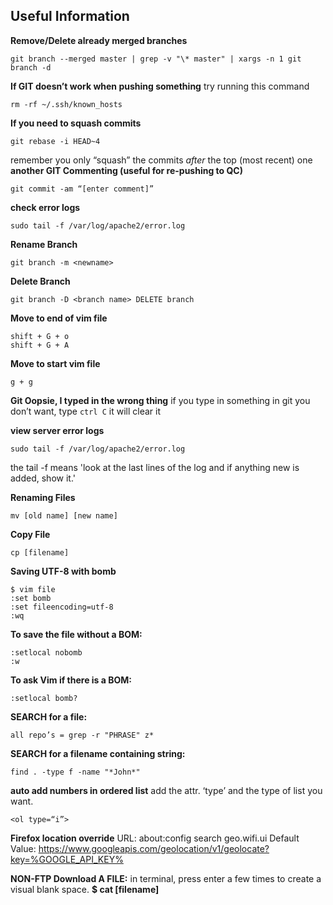Useful Information
------------------

**Remove/Delete already merged branches**


    git branch --merged master | grep -v "\* master" | xargs -n 1 git branch -d

**If GIT doesn’t work when pushing something**
try running this command

    rm -rf ~/.ssh/known_hosts

**If you need to squash commits**

    git rebase -i HEAD~4

remember you only “squash” the commits _after_ the top (most recent) one
 
 
**another GIT Commenting (useful for re-pushing to QC)**

    git commit -am “[enter comment]”

**check error logs**

    sudo tail -f /var/log/apache2/error.log



**Rename Branch**

    git branch -m <newname>

**Delete Branch**

    git branch -D <branch name> DELETE branch

**Move to end of vim file**

    shift + G + o
    shift + G + A

**Move to start  vim file**

    g + g


**Git Oopsie, I typed in the wrong thing**
if you type in something in git you don’t want, type `ctrl C` it will clear it


**view server error logs**

    sudo tail -f /var/log/apache2/error.log

the tail -f means 'look at the last lines of the log and if anything new is added, show it.'


**Renaming Files**

    mv [old name] [new name]

**Copy File**

    cp [filename]

**Saving UTF-8 with bomb**

    $ vim file
    :set bomb
    :set fileencoding=utf-8
    :wq

**To save the file without a BOM:** 

    :setlocal nobomb 
    :w 

**To ask Vim if there is a BOM:** 

    :setlocal bomb?  

**SEARCH for a file:** 

    all repo’s = grep -r "PHRASE" z*

**SEARCH for a filename containing string:** 

    find . -type f -name "*John*"

**auto add numbers in ordered list**
add the attr. ‘type’ and the type of list you want. 

    <ol type=“i”>


**Firefox location override**
URL: about:config
search geo.wifi.ui
	Default Value:  https://www.googleapis.com/geolocation/v1/geolocate?key=%GOOGLE_API_KEY%



**NON-FTP Download A FILE:**
in terminal, press enter a few times to create a visual blank space. 
**$ cat [filename]**
















